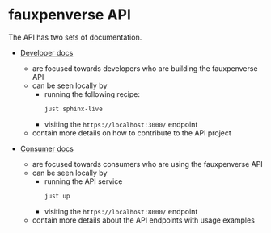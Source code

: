# fauxpenverse API

The API has two sets of documentation.

- [Developer docs](https://wordpress.github.io/fauxpenverse-frontend/)

  - are focused towards developers who are building the fauxpenverse API
  - can be seen locally by
    - running the following recipe:
      ```bash
      just sphinx-live
      ```
    - visiting the `https://localhost:3000/` endpoint
  - contain more details on how to contribute to the API project

- [Consumer docs](https://api.fauxpenverse.engineering/)
  - are focused towards consumers who are using the fauxpenverse API
  - can be seen locally by
    - running the API service
      ```bash
      just up
      ```
    - visiting the `https://localhost:8000/` endpoint
  - contain more details about the API endpoints with usage examples
